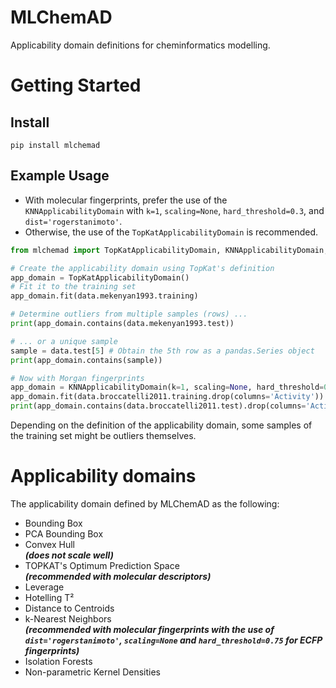 # MLChemAD
Applicability domain definitions for cheminformatics modelling.

# Getting Started

## Install
```
pip install mlchemad
```

## Example Usage

- With molecular fingerprints, prefer the use of the `KNNApplicabilityDomain` with `k=1`, `scaling=None`, `hard_threshold=0.3`, and `dist='rogerstanimoto'`.
- Otherwise, the use of the `TopKatApplicabilityDomain` is recommended.

```python
from mlchemad import TopKatApplicabilityDomain, KNNApplicabilityDomain, data

# Create the applicability domain using TopKat's definition
app_domain = TopKatApplicabilityDomain()
# Fit it to the training set
app_domain.fit(data.mekenyan1993.training)

# Determine outliers from multiple samples (rows) ...
print(app_domain.contains(data.mekenyan1993.test))

# ... or a unique sample
sample = data.test[5] # Obtain the 5th row as a pandas.Series object 
print(app_domain.contains(sample))

# Now with Morgan fingerprints
app_domain = KNNApplicabilityDomain(k=1, scaling=None, hard_threshold=0.3, dist='rogerstanimoto')
app_domain.fit(data.broccatelli2011.training.drop(columns='Activity'))
print(app_domain.contains(data.broccatelli2011.test).drop(columns='Activity'))
```

Depending on the definition of the applicability domain, some samples of the training set might be outliers themselves.

# Applicability domains
The applicability domain defined by MLChemAD as the following:
- Bounding Box
- PCA Bounding Box
- Convex Hull<br/>
  ***(does not scale well)***
- TOPKAT's Optimum Prediction Space<br/>
  ***(recommended with molecular descriptors)***
- Leverage
- Hotelling T²
- Distance to Centroids
- k-Nearest Neighbors<br/>
  ***(recommended with molecular fingerprints with the use of `dist='rogerstanimoto'`, `scaling=None` and `hard_threshold=0.75` for ECFP fingerprints)***
- Isolation Forests
- Non-parametric Kernel Densities
